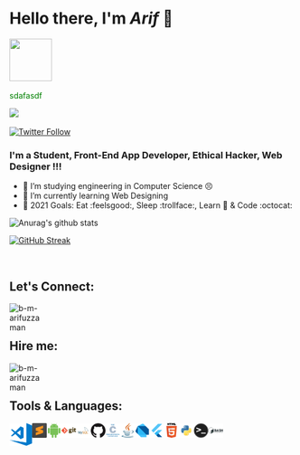 

# Hello there, I'm *Arif* :boy:  
<img src="https://media.giphy.com/media/Cmr1OMJ2FN0B2/source.gif" width="75" height="75" /> 
<br />
<div class="head">
	<p style="color: green;">sdafasdf</p>
</div>

![](https://komarev.com/ghpvc/?username=B-M-Arifuzzaman&color=yellowgreen&style=plastic&label=People+Watched+This)


[![Twitter Follow](https://img.shields.io/twitter/follow/arifuzzaman_bm?color=1DA1F2&logo=twitter&style=for-the-badge)](https://twitter.com/intent/follow?original_referer=https%3A%2F%2Fgithub.com%2Farifuzzaman_bm&screen_name=arifuzzaman_bm)

### I'm a Student, Front-End App Developer, Ethical Hacker, Web Designer !!!
- 🔭 I’m studying engineering in Computer Science :persevere:
- 🌱 I’m currently learning Web Designing  
- 🥅 2021 Goals: Eat :feelsgood:, Sleep :trollface:, Learn :eyes: & Code :octocat: 



![Anurag's github stats](https://github-readme-stats.vercel.app/api?username=B-M-Arifuzzaman&count_private=true&show_icons=true&theme=midnight-purple)
<br />

[![GitHub Streak](https://github-readme-streak-stats.herokuapp.com/?user=B-M-Arifuzzaman&theme=highcontrast)](https://github.com/DenverCoder1/github-readme-streak-stats)

<br />


## Let's Connect:

[<img align="left" alt="b-m-arifuzzaman" width="60px" src="https://img.icons8.com/doodle/48/4a90e2/linkedin-circled.png" />][linkedin]

<br />
<br />

## Hire me:

[<img align="left" alt="b-m-arifuzzaman" width="60px" src="https://img.icons8.com/plasticine/100/000000/new-job.png" />][fiverr]

<br />
<br />

## Tools & Languages:
<img align="left" alt="Visual Studio Code" width="40px" src="https://raw.githubusercontent.com/github/explore/80688e429a7d4ef2fca1e82350fe8e3517d3494d/topics/visual-studio-code/visual-studio-code.png" />
<img align="left" alt="Sublime Text" width="26px" src="https://raw.githubusercontent.com/github/explore/80688e429a7d4ef2fca1e82350fe8e3517d3494d/topics/sublime-text/sublime-text.png" />
<img align="left" alt="Android Studio " width="26px" src="https://raw.githubusercontent.com/github/explore/80688e429a7d4ef2fca1e82350fe8e3517d3494d/topics/android/android.png" />
<img align="left" alt="Git" width="26px" src="https://raw.githubusercontent.com/github/explore/80688e429a7d4ef2fca1e82350fe8e3517d3494d/topics/git/git.png" />
<img align="left" alt="MySQL" width="26px" src="https://raw.githubusercontent.com/github/explore/80688e429a7d4ef2fca1e82350fe8e3517d3494d/topics/mysql/mysql.png" />
<img align="left" alt="GitHub" width="26px" src="https://raw.githubusercontent.com/github/explore/78df643247d429f6cc873026c0622819ad797942/topics/github/github.png" />
<img align="left" alt="c" width="26px" src="https://raw.githubusercontent.com/github/explore/80688e429a7d4ef2fca1e82350fe8e3517d3494d/topics/c/c.png" />
<img align="left" alt="java" width="26px" src="https://raw.githubusercontent.com/github/explore/80688e429a7d4ef2fca1e82350fe8e3517d3494d/topics/java/java.png" />
<img align="left" alt="Dart" width="26px" src="https://raw.githubusercontent.com/github/explore/80688e429a7d4ef2fca1e82350fe8e3517d3494d/topics/dart/dart.png" />
<img align="left" alt="flutter" width="26px" src="https://raw.githubusercontent.com/github/explore/80688e429a7d4ef2fca1e82350fe8e3517d3494d/topics/flutter/flutter.png" />
<img align="left" alt="HTML5" width="26px" src="https://raw.githubusercontent.com/github/explore/80688e429a7d4ef2fca1e82350fe8e3517d3494d/topics/html/html.png" />
<img align="left" alt="python" width="26px" src="https://raw.githubusercontent.com/github/explore/80688e429a7d4ef2fca1e82350fe8e3517d3494d/topics/python/python.png" />
<img align="left" alt="Terminal" width="26px" src="https://raw.githubusercontent.com/github/explore/80688e429a7d4ef2fca1e82350fe8e3517d3494d/topics/terminal/terminal.png" />
<img align="left" alt="bash" width="26px" src="https://raw.githubusercontent.com/github/explore/80688e429a7d4ef2fca1e82350fe8e3517d3494d/topics/bash/bash.png" />
<br />
<br />


[linkedin]: https://linkedin.com/in/b-m-arifuzzaman
[fiverr]: https://www.fiverr.com/arif_zaman_

